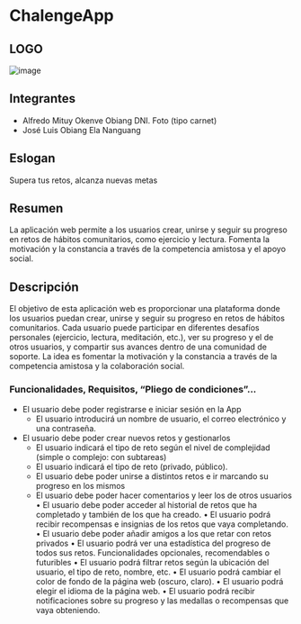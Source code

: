 # ChalengeApp  

## LOGO  

![image](https://github.com/user-attachments/assets/d99554f7-2360-437f-8d73-f2f74b2d8a85)

## Integrantes  

- Alfredo Mituy Okenve Obiang DNI. Foto (tipo carnet)
- José Luis Obiang Ela Nanguang
  
## Eslogan  

Supera tus retos, alcanza nuevas metas

## Resumen  

La aplicación web permite a los usuarios crear, unirse y seguir su progreso en retos de hábitos comunitarios, como ejercicio y lectura. Fomenta la motivación y la constancia a través de la competencia amistosa y el apoyo social.  

## Descripción   

El objetivo de esta aplicación web es proporcionar una plataforma donde los usuarios puedan crear, unirse y seguir su progreso en retos de hábitos comunitarios. Cada usuario puede participar en diferentes desafíos personales (ejercicio, lectura, meditación, etc.), ver su progreso y el de otros usuarios, y compartir sus avances dentro de una comunidad de soporte. La idea es fomentar la motivación y la constancia a través de la competencia amistosa y la colaboración social.
### Funcionalidades, Requisitos, “Pliego de condiciones”...
- El usuario debe poder registrarse e iniciar sesión en la App
  - El usuario introducirá un nombre de usuario, el correo electrónico y una contraseña.  
- El usuario debe poder crear nuevos retos y gestionarlos
  - El usuario indicará el tipo de reto según el nivel de complejidad (simple o complejo: con subtareas)
  - El usuario indicará el tipo de reto (privado, público).
  - El usuario debe poder unirse a distintos retos e ir marcando su progreso en los mismos
  - El usuario debe poder hacer comentarios y leer los de otros usuarios
•	El usuario debe poder acceder al historial de retos que ha completado y también de los que ha creado.
•	El usuario podrá recibir recompensas e insignias de los retos que vaya completando.
•	El usuario debe poder añadir amigos a los que retar con retos privados
•	El usuario podrá ver una estadística del progreso de todos sus retos.
Funcionalidades opcionales, recomendables o futuribles 
•	El usuario podrá filtrar retos según la ubicación del usuario, el tipo de reto, nombre, etc.
•	El usuario podrá cambiar el color de fondo de la página web (oscuro, claro).
•	El usuario podrá elegir el idioma de la página web.
•	El usuario podrá recibir notificaciones sobre su progreso y las medallas o recompensas que vaya obteniendo.
